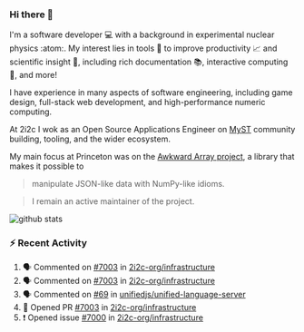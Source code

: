 ### Hi there 👋 

I'm a software developer 💻 with a background in experimental nuclear physics :atom:. My interest lies in tools :wrench: to improve productivity :chart_with_upwards_trend: and scientific insight :telescope:, including rich documentation 📚, interactive computing 🧮, and more! 

I have experience in many aspects of software engineering, including game design, full-stack web development, and high-performance numeric computing. 

At 2i2c I wok as an Open Source Applications Engineer on [MyST](https://github.com/jupyter-book/mystmd) community building, tooling, and the wider ecosystem. 

My main focus at Princeton was on the [Awkward Array project](awkward-array.org/), a library that makes it possible to 
> manipulate JSON-like data with NumPy-like idioms.

> I remain an active maintainer of the project. 

![github stats](https://github-readme-stats.vercel.app/api?username=agoose77&show_icons=true&hide_rank=true&hide_title=true&bg_color=30,e76445,904e95&text_color=efe3ec&icon_color=efe3ec)
<!--
**agoose77/agoose77** is a ✨ _special_ ✨ repository because its `README.md` (this file) appears on your GitHub profile.

Here are some ideas to get you started:

- 🔭 I’m currently working on ...
- 🌱 I’m currently learning ...
- 👯 I’m looking to collaborate on ...
- 🤔 I’m looking for help with ...
- 💬 Ask me about ...
- 📫 How to reach me: ...
- 😄 Pronouns: ...
- ⚡ Fun fact: ...
-->

### :zap: Recent Activity

<!--START_SECTION:activity-->
1. 🗣 Commented on [#7003](https://github.com/2i2c-org/infrastructure/pull/7003#issuecomment-3433221812) in [2i2c-org/infrastructure](https://github.com/2i2c-org/infrastructure)
2. 🗣 Commented on [#7003](https://github.com/2i2c-org/infrastructure/pull/7003#issuecomment-3433210406) in [2i2c-org/infrastructure](https://github.com/2i2c-org/infrastructure)
3. 🗣 Commented on [#69](https://github.com/unifiedjs/unified-language-server/issues/69#issuecomment-3433187108) in [unifiedjs/unified-language-server](https://github.com/unifiedjs/unified-language-server)
4. 💪 Opened PR [#7003](undefined) in [2i2c-org/infrastructure](https://github.com/2i2c-org/infrastructure)
5. ❗ Opened issue [#7000](https://github.com/2i2c-org/infrastructure/issues/7000) in [2i2c-org/infrastructure](https://github.com/2i2c-org/infrastructure)
<!--END_SECTION:activity-->
